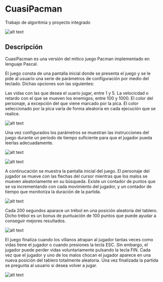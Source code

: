 # CuasiPacman
Trabajo de algoritmia y proyecto integrado

![alt text](https://lh5.googleusercontent.com/HlSr7kWtggcS02zAnLnrhSeYBfBBZX6DWt00_NeTva26KbgfUyY7ohNnL_udrHTrY3NWAXj6UztUbJjTurEt=w1600-h803)

## Descripción
CuasiPacman es una versión del mítico juego Pacman implementado en lenguaje Pascal.

El juego consta de una pantalla inicial donde se presenta el juego y se le pide al usuario una serie de parámetros de configuración por medio del teclado. Dichas opciones son las siguientes:

Las vidas con las que desea el uuario jugar, entre 1 y 5.
La velocicdad o retardo con el que se mueven los enemigos, entre 100 y 1000.
El color del personaje, a excepción del que viene marcado por la pica. El color seleccionado por la pica varía de forma aleatoria en cada ejecución que se realice.

![alt text](https://lh5.googleusercontent.com/8CRSsWqq6tZHMmg-D8oQJZv9RQAdM7rEuRt4okAnVW_y4t59hdzM8sgL23L6Bf8etuXGELSN21AvlNbvauYF=w1171-h751)

Una vez configurados los parámetros se muestran las instrucciones del juego durante un período de tiempo suficiente para que el jugador pueda leerlas adecuadamente.

![alt text](https://lh3.googleusercontent.com/gZ0a6LF5Qzd8swaSxPUr49xYlI28XQe3mQiQFRKqPlwnzon2F6_IlR7J2mUOOKO1ts4Phh9tvyzJLnkjB8UZ=w1171-h751)

![alt text](https://lh4.googleusercontent.com/3rjMmo3DFPYszntB1eSla96ux-McLn4DLMZXeN_hlpQTJQs60w_N1HO9WWXLgeeuc8G3RVfk0UCctM1tsTUj=w1171-h751)

A continucación se muestra la pantalla inicial del juego. El personaje del jugador se mueve con las flechas del cursor mientras que los malos se mueven aleatoriamente en su búsqueda. Existe un contador de puntos que se va incrementando con cada movimiento del jugador, y un contador de tiempo que monitoriza la duración de la partida.

![alt text](https://lh6.googleusercontent.com/QF58ewNk33Mt6Atxsl4gq5n3yiadtHzRmzsXM-pBc8bbmRG3PY0lQaVRc3AkEeppzhWkMxQmXSrrmGUx2JQJ=w1600-h803)

Cada 200 segundos aparace un trébol en una posición aleatoria del tablero. Dicho trébol es un bonus de puntuación de 100 puntos que puede ayudar a conseguir mejores resultados.

![alt text](https://lh6.googleusercontent.com/OUgARHFllVwjFMy_i5OVyrsKPOyLh_ByLRpNnUX3v09yUuer9gPbCur7tRbPcq1UofzsNoQ_32_ajeyNEbxN=w1600-h803)

El juego finaliza cuando los villanos atrapan al jugador tantas veces como vidas tiene el jugador o cuando presiones la tecla ESC. Sin embargo, el jugador puede perder vidas voluntariamente pulsando la tecla FIN. Cada vez que el jugador y uno de los malos chocan el jugador aparece en una nueva posición del tablero totalmente aleatoria. Una vez finalizada la partida se pregunta al usuario si desea volver a jugar.

![alt text](https://lh4.googleusercontent.com/URwqYi1NC0haXOSsYIdjG04EFf6SsrMjOC--spSkY4GTcgdCgfr157aOomQv23lTjxjVHJiflo-8cJs6j6yj=w1600-h803)

